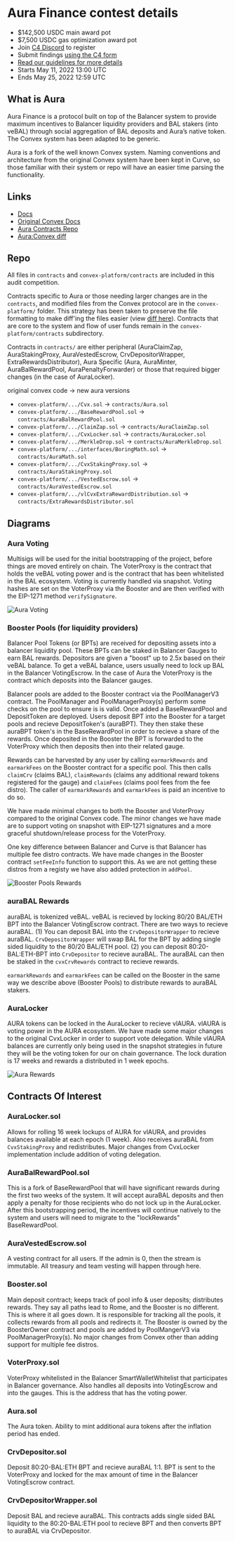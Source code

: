 # Aura Finance contest details

- $142,500 USDC main award pot
- $7,500 USDC gas optimization award pot
- Join [C4 Discord](https://discord.gg/code4rena) to register
- Submit findings [using the C4 form](https://code4rena.com/contests/2022-05-aura-finance-contest/submit)
- [Read our guidelines for more details](https://docs.code4rena.com/roles/wardens)
- Starts May 11, 2022 13:00 UTC
- Ends May 25, 2022 12:59 UTC

## What is Aura

Aura Finance is a protocol built on top of the Balancer system to provide maximum incentives to Balancer liquidity providers and BAL stakers (into veBAL) through social aggregation of BAL deposits and Aura’s native token. The Convex system has been adapted to be generic.

Aura is a fork of the well known Convex system. Naming conventions and architecture from the original Convex system have been kept in Curve, so those familiar with their system or repo will have an easier time parsing the functionality.

## Links

- [Docs](https://docs.aura.finance/)
- [Original Convex Docs](https://docs.convexfinance.com/convexfinance/)
- [Aura Contracts Repo](https://github.com/aurafinance/aura-contracts-lite)
- [Aura:Convex diff](https://github.com/aurafinance/convex-platform/pull/23/files?file-filters%5B%5D=.sol&show-viewed-files=true&show-deleted-files=true)

## Repo

All files in `contracts` and `convex-platform/contracts` are included in this audit competition.

Contracts specific to Aura or those needing larger changes are in the `contracts`, and modified files from the Convex protocol are in the `convex-platform/` folder. This strategy has been taken to preserve the file formatting to make diff'ing the files easier (view [diff here](https://github.com/aurafinance/convex-platform/pull/23/files?file-filters%5B%5D=.sol&show-viewed-files=true&show-deleted-files=true)). Contracts that are core to the system and flow of user funds remain in the `convex-platform/contracts` subdirectory.

Contracts in `contracts/` are either peripheral (AuraClaimZap, AuraStakingProxy, AuraVestedEscrow, CrvDepositorWrapper, ExtraRewardsDistributor), Aura Specific (Aura, AuraMinter, AuraBalRewardPool, AuraPenaltyForwarder) or those that required bigger changes (in the case of AuraLocker).

original convex code -> new aura versions

- `convex-platform/.../Cvx.sol` -> `contracts/Aura.sol`
- `convex-platform/.../BaseRewardPool.sol` -> `contracts/AuraBalRewardPool.sol`
- `convex-platform/.../ClaimZap.sol` -> `contracts/AuraClaimZap.sol`
- `convex-platform/.../CvxLocker.sol` -> `contracts/AuraLocker.sol`
- `convex-platform/.../MerkleDrop.sol` -> `contracts/AuraMerkleDrop.sol`
- `convex-platform/.../interfaces/BoringMath.sol` -> `contracts/AuraMath.sol`
- `convex-platform/.../CvxStakingProxy.sol` -> `contracts/AuraStakingProxy.sol`
- `convex-platform/.../VestedEscrow.sol` -> `contracts/AuraVestedEscrow.sol`
- `convex-platform/.../vlCvxExtraRewardDistribution.sol` -> `contracts/ExtraRewardsDistributor.sol`

## Diagrams

### Aura Voting

Multisigs will be used for the initial bootstrapping of the project, before things are moved entirely on chain.
The VoterProxy is the contract that holds the veBAL voting power and is the contract that has been whitelisted in the BAL ecosystem.
Voting is currently handled via snapshot. Voting hashes are set on the VoterProxy via the Booster and are then verified with the
EIP-1271 method `verifySignature`.

![Aura Voting](https://user-images.githubusercontent.com/97352567/167505092-07ddbd56-df97-4cd9-802f-d9387c21cf55.jpg)

### Booster Pools (for liquidity providers)

Balancer Pool Tokens (or BPTs) are received for depositing assets into a balancer liquidity pool. These BPTs can be staked in Balancer Gauges to earn
BAL rewards. Depositors are given a "boost" up to 2.5x based on their veBAL balance. To get a veBAL balance, users usually need to lock up
BAL in the Balancer VotingEscrow. In the case of Aura the VoterProxy is the contract which deposits into the Balancer gauges.

Balancer pools are added to the Booster contract via the PoolManagerV3 contract. The PoolManager and PoolManagerProxy(s) perform some checks
on the pool to ensure is is valid. Once added a BaseRewardPool and DepositToken are deployed. Users deposit BPT into the Booster for a target pools
and recieve DepositToken's (auraBPT). They then stake these auraBPT token's in the BaseRewardPool in order to recieve a share of the rewards.
Once deposited in the Booster the BPT is forwarded to the VoterProxy which then deposits then into their related gauge.

Rewards can be harvested by any user by calling `earmarkRewards` and `earmarkFees` on the Booster contract for a specific pool. This then
calls `claimCrv` (claims BAL), `claimRewards` (claims any additional reward tokens registered for the gauge) and `claimFees` (claims pool fees
from the fee distro). The caller of `earmarkRewards` and `earmarkFees` is paid an incentive to do so.

We have made minimal changes to both the Booster and VoterProxy compared to the original Convex code. The minor changes we have made are to support
voting on snapshot with EIP-1271 signatures and a more graceful shutdown/release process for the VoterProxy.

One key difference between Balancer and Curve is that Balancer has multiple fee distro contracts. We have made changes in the Booster contract
`setFeeInfo` function to support this. As we are not getting these distros from a registy we have also added protection in `addPool`.

![Booster Pools Rewards](https://user-images.githubusercontent.com/97352567/167505101-f1105826-c192-412c-adec-aeb0d64760e6.jpg)

### auraBAL Rewards

auraBAL is tokenized veBAL. veBAL is recieved by locking 80/20 BAL/ETH BPT into the Balancer VotingEscrow contract.
There are two ways to recieve auraBAL. (1) You can deposit BAL into the `CrvDepositorWrapper` to recieve auraBAL. `CrvDepositorWrapper`
will swap BAL for the BPT by adding single sided liquidity to the 80/20 BAL/ETH pool. (2) you can deposit 80:20-BAL:ETH-BPT into
`CrvDepositor` to recieve auraBAL. The auraBAL can then be staked in the `cvxCrvRewards` contract to recieve rewards.

`earmarkRewards` and `earmarkFees` can be called on the Booster in the same way we describe above (Booster Pools) to distribute rewards
to auraBAL stakers.

### AuraLocker

AURA tokens can be locked in the AuraLocker to recieve vlAURA. vlAURA is voting power in the AURA ecosystem. We have made some major changes
to the original CvxLocker in order to support vote delegation. While vlAURA balances are currently only being used in the snapshot strategies
in future they will be the voting token for our on chain governance. The lock duration is 17 weeks and rewards a distributed in 1 week epochs.

![Aura Rewards](https://user-images.githubusercontent.com/97352567/167505104-c785b31c-8afb-4a51-9281-d0151e7646be.jpg)

## Contracts Of Interest

### AuraLocker.sol

Allows for rolling 16 week lockups of AURA for vlAURA, and provides balances available at each epoch (1 week).
Also receives auraBAL from `CvxStakingProxy` and redistributes. Major changes from CvxLocker implementation include addition
of voting delegation.

### AuraBalRewardPool.sol

This is a fork of BaseRewardPool that will have significant rewards during the first two weeks of the system. It will accept auraBAL deposits
and then apply a penalty for those recipients who do not lock up in the AuraLocker. After this bootstrapping period, the incentives will continue natively
to the system and users will need to migrate to the "lockRewards" BaseRewardPool.

### AuraVestedEscrow.sol

A vesting contract for all users. If the admin is 0, then the stream is immutable. All treasury and team vesting will happen through here.

### Booster.sol

Main deposit contract; keeps track of pool info & user deposits; distributes rewards. They say all paths lead to Rome,
and the Booster is no different. This is where it all goes down. It is responsible for tracking all the pools, it
collects rewards from all pools and redirects it. The Booster is owned by the BoosterOwner contract and pools are added by
PoolMangerV3 via PoolManagerProxy(s). No major changes from Convex other than adding support for multiple fee distros.

### VoterProxy.sol

VoterProxy whitelisted in the Balancer SmartWalletWhitelist that participates in Balancer governance. Also handles all deposits
into VotingEscrow and into the gauges. This is the address that has the voting power.

### Aura.sol

The Aura token. Ability to mint additional aura tokens after the inflation period has ended.

### CrvDepositor.sol

Deposit 80:20-BAL:ETH BPT and recieve auraBAL 1:1. BPT is sent to the VoterProxy and locked for the max amount of time in the Balancer
VotingEscrow contract.

### CrvDepositorWrapper.sol

Deposit BAL and recieve auraBAL. This contracts adds single sided BAL liquidity to the 80:20-BAL:ETH pool to recieve BPT and then converts
BPT to auraBAL via CrvDepositor.
